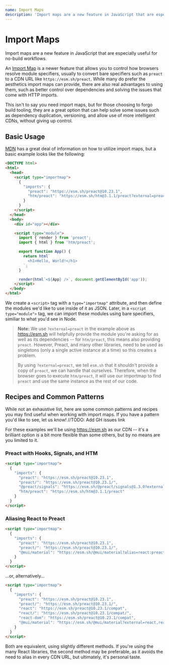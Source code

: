 ```yaml
---
name: Import Maps
description: 'Import maps are a new feature in JavaScript that are especially useful for no-build workflows.'
---
```


# Import Maps

Import maps are a new feature in JavaScript that are especially useful for no-build workflows.

An [Import Map](https://developer.mozilla.org/en-US/docs/Web/HTML/Element/script/type/importmap) is a newer feature
that allows you to control how browsers resolve module specifiers, usually to convert bare specifiers such as `preact`
to a CDN URL like `https://esm.sh/preact`. While many do prefer the aesthetics import maps can provide, there are also
real advantages to using them, such as better control over dependencies and solving the issues that come with HTTP imports.

This isn't to say you need import maps, but for those choosing to forgo build tooling, they are a great option that can help
solve some issues such as dependency duplication, versioning, and allow use of more intelligent CDNs, without giving up control.

## Basic Usage

[MDN](https://developer.mozilla.org/en-US/docs/Web/HTML/Element/script/type/importmap) has a great deal of information on how to
utilize import maps, but a basic example looks like the following:

```html
<DOCTYPE html>
<html>
  <head>
    <script type="importmap">
      {
        "imports": {
          "preact": "https://esm.sh/preact@10.23.1",
          "htm/preact": "https://esm.sh/htm@3.1.1/preact?external=preact"
        }
      }
    </script>
  </head>
  <body>
    <div id="app"></div>

    <script type="module">
      import { render } from 'preact';
      import { html } from 'htm/preact';

      export function App() {
        return html`
          <h1>Hello, World!</h1>
        `;
      }

      render(html`<${App} />`, document.getElementById('app'));
    </script>
  </body>
</html>
```

We create a `<script>` tag with a `type="importmap"` attribute, and then define the modules we'd like to use
inside of it as JSON. Later, in a `<script type="module">` tag, we can import these modules using bare specifiers,
similiar to what you'd see in Node.

> **Note:** We use `?external=preact` in the example above as https://esm.sh will helpfully provide the
> module you're asking for as well as its dependencies -- for `htm/preact`, this means also providing `preact`.
> However, Preact, and many other libraries, need to be used as singletons (only a single active
> instance at a time) so this creates a problem.
>
> By using `?external=preact`, we tell `esm.sh` that it shouldn't provide a copy of `preact`, we can handle
> that ourselves. Therefore, when the browser goes to execute `htm/preact`, it will use our importmap to find
> `preact` and use the same instance as the rest of our code.

## Recipes and Common Patterns

While not an exhaustive list, here are some common patterns and recipes you may find useful when working with
import maps. If you have a pattern you'd like to see, let us know! //TODO: Add GH issues link

For these examples we'll be using https://esm.sh as our CDN -- it's a brilliant option is a bit more flexible
than some others, but by no means are you limited to it.

### Preact with Hooks, Signals, and HTM

```html
<script type="importmap">
  {
    "imports": {
      "preact": "https://esm.sh/preact@10.23.1",
      "preact/": "https://esm.sh/preact@10.23.1/",
      "@preact/signals": "https://esm.sh/@preact/signals@1.3.0?external=preact",
      "htm/preact": "https://esm.sh/htm@3.1.1/preact"
    }
  }
</script>
```

### Aliasing React to Preact

```html
<script type="importmap">
  {
    "imports": {
      "preact": "https://esm.sh/preact@10.23.1",
      "preact/": "https://esm.sh/preact@10.23.1/",
      "@mui/material": "https://esm.sh/@mui/material?alias=react:preact/compat,react-dom:preact/compat&external=preact"
    }
  }
</script>
```

...or, alternatively...

```html
<script type="importmap">
  {
    "imports": {
      "preact": "https://esm.sh/preact@10.23.1",
      "preact/": "https://esm.sh/preact@10.23.1/",
      "react": "https://esm.sh/preact@10.23.1/compat",
      "react/": "https://esm.sh/preact@10.23.1/compat/",
      "react-dom": "https://esm.sh/preact@10.23.1/compat",
      "@mui/material": "https://esm.sh/@mui/material?external=react,react-dom"
    }
  }
</script>
```

Both are equivalent, using slightly different methods. If you're using the many React libraries, the second
method may be preferable, as it avoids the need to alias in every CDN URL, but ultimately, it's personal taste.
